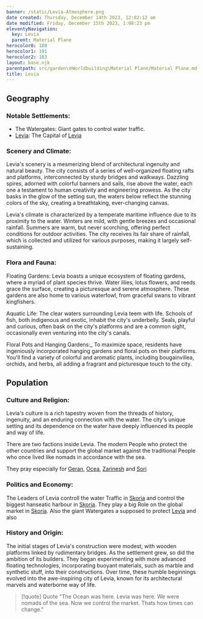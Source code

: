 ```yaml
---
banner: /static/Levia-Atmosphere.png
date created: Thursday, December 14th 2023, 12:02:12 am
date modified: Friday, December 15th 2023, 1:08:23 pm
eleventyNavigation:
  key: Levia
  parent: Material Plane
herocolor0: 180
herocolor1: 191
herocolor2: 183
layout: base.njk
parentpath: src/garden\🌐Worldbuilding\Material Plane/Material Plane.md
title: Levia
---
```


## Geography
### Notable Settlements:
- The Watergates: Giant gates to control water traffic.
- [Levia](/garden/%F0%9F%8C%90Worldbuilding%5CMaterial%20Plane%5C%F0%9F%8C%8ALevia/Levia): The Capital of [Levia](/garden/%F0%9F%8C%90Worldbuilding%5CMaterial%20Plane%5C%F0%9F%8C%8ALevia/Levia)

### Scenery and Climate:

Levia's scenery is a mesmerizing blend of architectural ingenuity and natural beauty. The city consists of a series of well-organized floating rafts and platforms, interconnected by sturdy bridges and walkways. Dazzling spires, adorned with colorful banners and sails, rise above the water, each one a testament to human creativity and engineering prowess. As the city basks in the glow of the setting sun, the waters below reflect the stunning colors of the sky, creating a breathtaking, ever-changing canvas.

Levia's climate is characterized by a temperate maritime influence due to its proximity to the water. Winters are mild, with gentle breezes and occasional rainfall. Summers are warm, but never scorching, offering perfect conditions for outdoor activities. The city receives its fair share of rainfall, which is collected and utilized for various purposes, making it largely self-sustaining.

### Flora and Fauna:

Floating Gardens: Levia boasts a unique ecosystem of floating gardens, where a myriad of plant species thrive. Water lilies, lotus flowers, and reeds grace the surface, creating a picturesque and serene atmosphere. These gardens are also home to various waterfowl, from graceful swans to vibrant kingfishers.

Aquatic Life: The clear waters surrounding Levia teem with life. Schools of fish, both indigenous and exotic, inhabit the city's underbelly. Seals, playful and curious, often bask on the city's platforms and are a common sight, occasionally even venturing into the city's canals.

Floral Pots and Hanging Gardens:_ To maximize space, residents have ingeniously incorporated hanging gardens and floral pots on their platforms. You'll find a variety of colorful and aromatic plants, including bougainvillea, orchids, and herbs, all adding a fragrant and picturesque touch to the city.

## Population
### Culture and Religion:

Levia's culture is a rich tapestry woven from the threads of history, ingenuity, and an enduring connection with the water. The city's unique setting and its dependence on the water have deeply influenced its people and way of life. 

There are two factions inside Levia. The modern People who protect the other countries and support the global market against the traditional People who once lived like nomads in accordance with the sea.

They pray especially for [Geran](/garden/%F0%9F%8C%90Worldbuilding%5CNether%20Plane%5CGods/Geran), [Ocea](/garden/%F0%9F%8C%90Worldbuilding%5CNether%20Plane%5CGods/Ocea), [Zarinesh](/garden/%F0%9F%8C%90Worldbuilding%5CNether%20Plane%5CGods/Zarinesh) and [Sori](/garden/%F0%9F%8C%90Worldbuilding%5CNether%20Plane%5CGods/Sori)

### Politics and Economy:

The Leaders of Levia controll the water Traffic in [Skoria](/garden/%F0%9F%8C%90Worldbuilding%5CGeneral/Skoria) and control the biggest hanseatic harbour in [Skoria](/garden/%F0%9F%8C%90Worldbuilding%5CGeneral/Skoria). They play a big Role on the global market in [Skoria](/garden/%F0%9F%8C%90Worldbuilding%5CGeneral/Skoria). Also the giant Watergates a supposed to protect [Levia](/garden/%F0%9F%8C%90Worldbuilding%5CMaterial%20Plane%5C%F0%9F%8C%8ALevia/Levia) and also 

### History and Origin:

The initial stages of Levia's construction were modest, with wooden platforms linked by rudimentary bridges. As the settlement grew, so did the ambition of its builders. They began experimenting with more advanced floating technologies, incorporating buoyant materials, such as marble and synthetic stuff, into their constructions. Over time, these humble beginnings evolved into the awe-inspiring city of Levia, known for its architectural marvels and waterborne way of life.

> [!quote] Quote
> "The Ocean was here. Levia was here. We were nomads of the sea. Now we control the market. Thats how times can change."